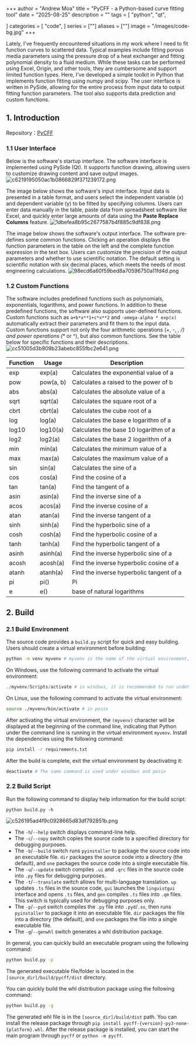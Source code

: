 +++
author = "Andrew Moa"
title = "PyCFF - a Python-based curve fitting tool"
date = "2025-08-25"
description = ""
tags = [
    "python",
    "qt",

]
categories = [
    "code",
]
series = [""]
aliases = [""]
image = "/images/code-bg.jpg"
+++

Lately, I've frequently encountered situations in my work where I need to fit function curves to scattered data. Typical examples include fitting porous media parameters using the pressure drop of a heat exchanger and fitting polynomial density to a fluid medium. While these tasks can be performed using Excel, Origin, and other tools, they are cumbersome and support limited function types. Here, I've developed a simple toolkit in Python that implements function fitting using numpy and scipy. The user interface is written in PySide, allowing for the entire process from input data to output fitting function parameters. The tool also supports data prediction and custom functions.

## 1. Introduction

Repository：[PyCFF](https://github.com/AndrewMoa2005/PyCFF/)

### 1.1 User Interface

Below is the software's startup interface. The software interface is implemented using PySide (Qt). It supports function drawing, allowing users to customize drawing content and save output images.
![c6219195050ac1b0866829f371239172.png](./images/c6219195050ac1b0866829f371239172.png)

The image below shows the software's input interface. Input data is presented in a table format, and users select the independent variable (x) and dependent variable (y) to be fitted by specifying columns. Users can enter data manually in the table, paste data from spreadsheet software like Excel, and quickly enter large amounts of data using the **Paste Replace Columns** feature.
![1dbefea8b95c2677587b4f885c9df838.png](./images/1dbefea8b95c2677587b4f885c9df838.png)

The image below shows the software's output interface. The software pre-defines some common functions. Clicking an operation displays the function parameters in the table on the left and the complete function expression in the text box. Users can customize the precision of the output parameters and whether to use scientific notation. The default setting is scientific notation with six decimal places, which meets the needs of most engineering calculations.
![98ecd6a60f59bed8a70596750a11fd4d.png](./images/98ecd6a60f59bed8a70596750a11fd4d.png)

### 1.2 Custom Functions

The software includes predefined functions such as polynomials, exponentials, logarithms, and power functions. In addition to these predefined functions, the software also supports user-defined functions. Custom functions such as `a+b*x**1+c*x**2` and `-omega-alpha * exp(x)` automatically extract their parameters and fit them to the input data. Custom functions support not only the four arithmetic operations (+, -, *, /) and power operations (** or ^), but also common functions. See the table below for specific functions and their descriptions.
![cc51005d3b909b23abebc855fbc2e641.png](./images/cc51005d3b909b23abebc855fbc2e641.png)


| Function | Usage | Description |
|---|---|---|
| exp | exp(a) | Calculates the exponential value of a |
| pow | pow(a, b) | Calculates a raised to the power of b |
| abs | abs(a) | Calculates the absolute value of a |
| sqrt | sqrt(a) | Calculates the square root of a |
| cbrt | cbrt(a) | Calculates the cube root of a |
| log | log(a) | Calculates the base e logarithm of a |
| log10 | log10(a) | Calculates the base 10 logarithm of a |
| log2 | log2(a) | Calculates the base 2 logarithm of a |
| min | min(a) | Calculates the minimum value of a |
| max | max(a) | Calculates the maximum value of a |
| sin | sin(a) | Calculates the sine of a |
| cos | cos(a) | Find the cosine of a |
| tan | tan(a) | Find the tangent of a |
| asin | asin(a) | Find the inverse sine of a |
| acos | acos(a) | Find the inverse cosine of a |
| atan | atan(a) | Find the inverse tangent of a |
| sinh | sinh(a) | Find the hyperbolic sine of a |
| cosh | cosh(a) | Find the hyperbolic cosine of a |
| tanh | tanh(a) | Find the hyperbolic tangent of a |
| asinh | asinh(a) | Find the inverse hyperbolic sine of a |
| acosh | acosh(a) | Find the inverse hyperbolic cosine of a |
| atanh | atanh(a) | Find the inverse hyperbolic tangent of a |
| pi | pi() | Pi |
| e | e() | base of natural logarithms |

## 2. Build

### 2.1 Build Environment

The source code provides a `build.py` script for quick and easy building. Users should create a virtual environment before building:
```bash
python -m venv myvenv # myvenv is the name of the virtual environment, which can be defined as needed
```

On Windows, use the following command to activate the virtual environment:
```powershell
./myvenv/Scripts/activate # in windows, it is recommended to run under posershell
```

On Linux, use the following command to activate the virtual environment:
```bash
source ./myvenv/bin/activate # in posix
```

After activating the virtual environment, the `(myvenv)` character will be displayed at the beginning of the command line, indicating that Python under the command line is running in the virtual environment `myvenv`. Install the dependencies using the following command:
```bash
pip install -r requirements.txt
```

After the build is complete, exit the virtual environment by deactivating it:
```bash
deactivate # The same command is used under windows and posix
```

### 2.2 Build Script

Run the following command to display help information for the build script:
```
python build.py -h
```
![c526195ad4f9c0928665d83df792851b.png](./images/c526195ad4f9c0928665d83df792851b.png)

 - The `-h`/`--help` switch displays command-line help.
 - The `-c`/`--copy` switch copies the source code to a specified directory for debugging purposes.
 - The `-b`/`--build` switch runs `pyinstaller` to package the source code into an executable file. `dir` packages the source code into a directory (the default), and `one` packages the source code into a single executable file.
 - The `-u`/`--update` switch compiles `.ui` and `.qrc` files in the source code into `.py` files for debugging purposes.
 - The `-t`/`--translate` switch allows for multi-language translation. `up` updates `.ts` files in the source code, `gui` launches the `linguistgui` interface and opens `.ts` files, and `gen` compiles `.ts` files into `.qm` files. This switch is typically used for debugging purposes only.
 - The `-p`/`--pyd` switch compiles the `.py` file into `.pyd`/`.so`, then runs `pyinstaller` to package it into an executable file. `dir` packages the file into a directory (the default), and `one` packages the file into a single executable file.
 - The `-g`/`--genwhl` switch generates a whl distribution package.

In general, you can quickly build an executable program using the following command:
```bash
python build.py -p
```
The generated executable file/folder is located in the `[source_dir]/build/pycff/dist` directory.

You can quickly build the whl distribution package using the following command:
```bash
python build.py -g
```
The generated whl file is in the `[source_dir]/build/dist` path. You can install the release package through `pip install pycff-{version}-py3-none-{platform}.whl`. After the release package is installed, you can start the main program through `pycff` or `python -m pycff`.
